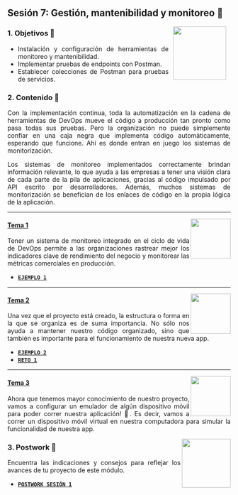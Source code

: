 ## Sesión 7: Gestión, mantenibilidad y monitoreo 🤖

<img src="../images/android-kotlin.png" align="right" height="120" hspace="10">
<div style="text-align: justify;">

### 1. Objetivos :dart: 

- Instalación y configuración de herramientas de monitoreo y mantenibilidad.
- Implementar pruebas de endpoints con Postman.
- Establecer colecciones de Postman para pruebas de servicios.

### 2. Contenido :blue_book:

Con la implementación continua, toda la automatización en la cadena de herramientas de DevOps mueve el código a producción tan pronto como pasa todas sus pruebas. Pero la organización no puede simplemente confiar en una caja negra que implementa código automáticamente, esperando que funcione. Ahí es donde entran en juego los sistemas de monitorización.

Los sistemas de monitoreo implementados correctamente brindan información relevante, lo que ayuda a las empresas a tener una visión clara de cada parte de la pila de aplicaciones, gracias al código impulsado por API escrito por desarrolladores. Además, muchos sistemas de monitorización se benefician de los enlaces de código en la propia lógica de la aplicación.

---

<img src="images/tools.png" align="right" height="90"> 

#### <ins>Tema 1</ins>

Tener un sistema de monitoreo integrado en el ciclo de vida de DevOps permite a las organizaciones rastrear mejor los indicadores clave de rendimiento del negocio y monitorear las métricas comerciales en producción.

- [**`EJEMPLO 1`**](./Ejemplo-01)

---

<img src="images/structure.png" align="right" height="90"> 

#### <ins>Tema 2</ins>

Una vez que el proyecto está creado, la estructura o forma en la que se organiza es de suma importancia. No sólo nos ayuda a mantener nuestro código organizado, sino que también es importante para el funcionamiento de nuestra nueva app.

- [**`EJEMPLO 2`**](./Ejemplo-02)
- [**`RETO 1`**](./Reto-01)
---

<img src="images/emulator.jpg" align="right" height="90"> 

#### <ins>Tema 3</ins>

Ahora que tenemos mayor conocimiento de nuestro proyecto, vamos a configurar un emulador de algún dispositivo móvil para poder correr nuestra aplicación! :iphone:. Es decir, vamos a correr un dispositivo móvil virtual en nuestra computadora para simular la funcionalidad de nuestra app.

<img src="images/chaomi.png" align="right" height="110"> 

### 3. Postwork :memo:

Encuentra las indicaciones y consejos para reflejar los avances de tu proyecto de este módulo.

- [**`POSTWORK SESIÓN 1`**](./Postwork/)

<br/>


</div>

